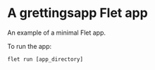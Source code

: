 # A grettingsapp Flet app

An example of a minimal Flet app.

To run the app:

```
flet run [app_directory]
```